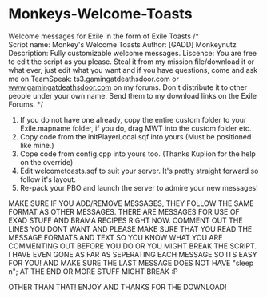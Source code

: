 # Monkeys-Welcome-Toasts
Welcome messages for Exile in the form of Exile Toasts
/*		
	Script name: Monkey's Welcome Toasts
	Author: [GADD] Monkeynutz
	Description: Fully customizable welcome messages.
	Liscence: You are free to edit the script as you please. Steal it from my mission file/download it or what ever,
	just edit what you want and if you have questions, come and ask me on TeamSpeak: ts3.gamingatdeathsdoor.com or 
	www.gamingatdeathsdoor.com on my forums. Don't distribute it to other people under your own name. Send them to
	my download links on the Exile Forums.
*/

1. If you do not have one already, copy the entire custom folder to your Exile.mapname folder, if you do, drag MWT into the custom folder etc.
2. Copy code from the initPlayerLocal.sqf into yours (Must be positioned like mine.)
3. Cope code from config.cpp into yours too. (Thanks Kuplion for the help on the override)
4. Edit welcometoasts.sqf to suit your server. It's pretty straight forward so follow it's layout.
5. Re-pack your PBO and launch the server to admire your new messages!

MAKE SURE IF YOU ADD/REMOVE MESSAGES, THEY FOLLOW THE SAME FORMAT AS OTHER MESSAGES. THERE ARE MESSAGES FOR USE OF EXAD STUFF AND BRAMA RECIPES RIGHT NOW.
COMMENT OUT THE LINES YOU DONT WANT AND PLEASE MAKE SURE THAT YOU READ THE MESSAGE FORMATS AND TEXT SO YOU KNOW WHAT YOU ARE COMMENTING OUT BEFORE YOU DO
OR YOU MIGHT BREAK THE SCRIPT. I HAVE EVEN GONE AS FAR AS SEPERATING EACH MESSAGE SO ITS EASY FOR YOU! AND MAKE SURE THE LAST MESSAGE DOES NOT HAVE "sleep n";
AT THE END OR MORE STUFF MIGHT BREAK :P

OTHER THAN THAT! ENJOY AND THANKS FOR THE DOWNLOAD!
